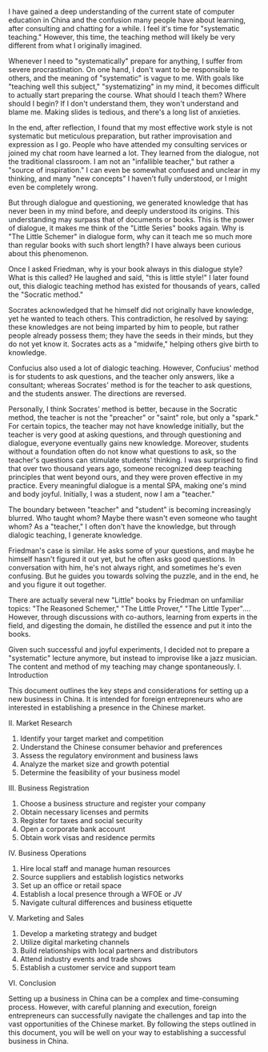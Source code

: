  I have gained a deep understanding of the current state of computer education in China and the confusion many people have about learning, after consulting and chatting for a while. I feel it's time for "systematic teaching." However, this time, the teaching method will likely be very different from what I originally imagined.

Whenever I need to "systematically" prepare for anything, I suffer from severe procrastination. On one hand, I don't want to be responsible to others, and the meaning of "systematic" is vague to me. With goals like "teaching well this subject," "systematizing" in my mind, it becomes difficult to actually start preparing the course. What should I teach them? Where should I begin? If I don't understand them, they won't understand and blame me. Making slides is tedious, and there's a long list of anxieties.

In the end, after reflection, I found that my most effective work style is not systematic but meticulous preparation, but rather improvisation and expression as I go. People who have attended my consulting services or joined my chat room have learned a lot. They learned from the dialogue, not the traditional classroom. I am not an "infallible teacher," but rather a "source of inspiration." I can even be somewhat confused and unclear in my thinking, and many "new concepts" I haven't fully understood, or I might even be completely wrong.

But through dialogue and questioning, we generated knowledge that has never been in my mind before, and deeply understood its origins. This understanding may surpass that of documents or books. This is the power of dialogue, it makes me think of the "Little Series" books again. Why is "The Little Schemer" in dialogue form, why can it teach me so much more than regular books with such short length? I have always been curious about this phenomenon.

Once I asked Friedman, why is your book always in this dialogue style? What is this called? He laughed and said, "this is little style!" I later found out, this dialogic teaching method has existed for thousands of years, called the "Socratic method."

Socrates acknowledged that he himself did not originally have knowledge, yet he wanted to teach others. This contradiction, he resolved by saying: these knowledges are not being imparted by him to people, but rather people already possess them; they have the seeds in their minds, but they do not yet know it. Socrates acts as a "midwife," helping others give birth to knowledge.

Confucius also used a lot of dialogic teaching. However, Confucius' method is for students to ask questions, and the teacher only answers, like a consultant; whereas Socrates' method is for the teacher to ask questions, and the students answer. The directions are reversed.

Personally, I think Socrates' method is better, because in the Socratic method, the teacher is not the "preacher" or "saint" role, but only a "spark." For certain topics, the teacher may not have knowledge initially, but the teacher is very good at asking questions, and through questioning and dialogue, everyone eventually gains new knowledge. Moreover, students without a foundation often do not know what questions to ask, so the teacher's questions can stimulate students' thinking. I was surprised to find that over two thousand years ago, someone recognized deep teaching principles that went beyond ours, and they were proven effective in my practice. Every meaningful dialogue is a mental SPA, making one's mind and body joyful. Initially, I was a student, now I am a "teacher."

The boundary between "teacher" and "student" is becoming increasingly blurred. Who taught whom? Maybe there wasn't even someone who taught whom? As a "teacher," I often don't have the knowledge, but through dialogic teaching, I generate knowledge.

Friedman's case is similar. He asks some of your questions, and maybe he himself hasn't figured it out yet, but he often asks good questions. In conversation with him, he's not always right, and sometimes he's even confusing. But he guides you towards solving the puzzle, and in the end, he and you figure it out together.

There are actually several new "Little" books by Friedman on unfamiliar topics: "The Reasoned Schemer," "The Little Prover," "The Little Typer".... However, through discussions with co-authors, learning from experts in the field, and digesting the domain, he distilled the essence and put it into the books.

Given such successful and joyful experiments, I decided not to prepare a "systematic" lecture anymore, but instead to improvise like a jazz musician. The content and method of my teaching may change spontaneously. I. Introduction

This document outlines the key steps and considerations for setting up a new business in China. It is intended for foreign entrepreneurs who are interested in establishing a presence in the Chinese market.

II. Market Research

1. Identify your target market and competition
2. Understand the Chinese consumer behavior and preferences
3. Assess the regulatory environment and business laws
4. Analyze the market size and growth potential
5. Determine the feasibility of your business model

III. Business Registration

1. Choose a business structure and register your company
2. Obtain necessary licenses and permits
3. Register for taxes and social security
4. Open a corporate bank account
5. Obtain work visas and residence permits

IV. Business Operations

1. Hire local staff and manage human resources
2. Source suppliers and establish logistics networks
3. Set up an office or retail space
4. Establish a local presence through a WFOE or JV
5. Navigate cultural differences and business etiquette

V. Marketing and Sales

1. Develop a marketing strategy and budget
2. Utilize digital marketing channels
3. Build relationships with local partners and distributors
4. Attend industry events and trade shows
5. Establish a customer service and support team

VI. Conclusion

Setting up a business in China can be a complex and time-consuming process. However, with careful planning and execution, foreign entrepreneurs can successfully navigate the challenges and tap into the vast opportunities of the Chinese market. By following the steps outlined in this document, you will be well on your way to establishing a successful business in China.